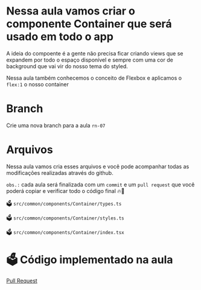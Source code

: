 # Nessa aula vamos criar o componente Container que será usado em todo o app

A ideia do compoente é a gente não precisa ficar criando views que se expandem por todo o espaço disponível e sempre com uma cor de background que vai vir do nosso tema do styled.

Nessa aula também conhecemos o conceito de Flexbox e aplicamos o `flex:1` o nosso container

# Branch

Crie uma nova branch para a aula `rn-07`

# Arquivos

Nessa aula vamos cria esses arquivos e você pode acompanhar todas as modificações realizadas através do github.

`obs.:` cada aula será finalizada com um `commit` e um `pull request` que você poderá copiar e verificar todo o código final 🔥🤌


🗳️ `src/common/components/Container/types.ts`

🗳️ `src/common/components/Container/styles.ts`

🗳️ `src/common/components/Container/index.tsx`


# 🗳️ Código implementado na aula

[Pull Request](https://github.com/ismaelsousa/tv-maze-tutorial/pull/4)
